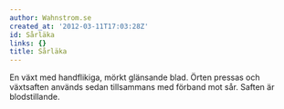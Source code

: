 ```yaml
---
author: Wahnstrom.se
created_at: '2012-03-11T17:03:28Z'
id: Sårläka
links: {}
title: Sårläka
---
```


En växt med handflikiga, mörkt glänsande blad. Örten pressas och växtsaften används sedan
tillsammans med förband mot sår. Saften är blodstillande.